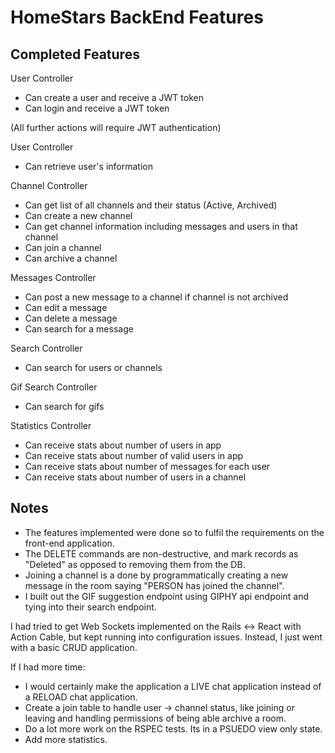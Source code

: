 # HomeStars BackEnd Features

## Completed Features

User Controller

- Can create a user and receive a JWT token
- Can login and receive a JWT token

(All further actions will require JWT authentication)

User Controller

- Can retrieve user's information

Channel Controller

- Can get list of all channels and their status (Active, Archived)
- Can create a new channel
- Can get channel information including messages and users in that channel
- Can join a channel
- Can archive a channel

Messages Controller

- Can post a new message to a channel if channel is not archived
- Can edit a message
- Can delete a message
- Can search for a message

Search Controller

- Can search for users or channels

Gif Search Controller

- Can search for gifs

Statistics Controller

- Can receive stats about number of users in app
- Can receive stats about number of valid users in app
- Can receive stats about number of messages for each user
- Can receive stats about number of users in a channel

## Notes

- The features implemented were done so to fulfil the requirements on the front-end application.
- The DELETE commands are non-destructive, and mark records as "Deleted" as opposed to removing them from the DB.
- Joining a channel is a done by programmatically creating a new message in the room saying "PERSON has joined the channel".
- I built out the GIF suggestion endpoint using GIPHY api endpoint and tying into their search endpoint.

I had tried to get Web Sockets implemented on the Rails <-> React with Action Cable, but kept running into configuration issues.
Instead, I just went with a basic CRUD application.

If I had more time:

- I would certainly make the application a LIVE chat application instead of a RELOAD chat application.
- Create a join table to handle user -> channel status, like joining or leaving and handling permissions of being able archive a room.
- Do a lot more work on the RSPEC tests. Its in a PSUEDO view only state.
- Add more statistics.
